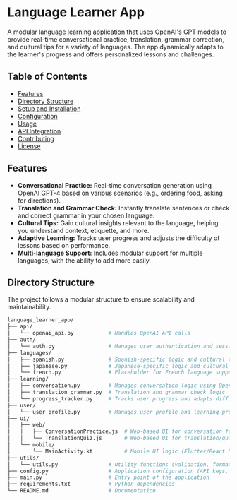 # Language Learner App

A modular language learning application that uses OpenAI's GPT models to provide real-time conversational practice, translation, grammar correction, and cultural tips for a variety of languages. The app dynamically adapts to the learner's progress and offers personalized lessons and challenges.

## Table of Contents

- [Features](#features)
- [Directory Structure](#directory-structure)
- [Setup and Installation](#setup-and-installation)
- [Configuration](#configuration)
- [Usage](#usage)
- [API Integration](#api-integration)
- [Contributing](#contributing)
- [License](#license)

## Features

- **Conversational Practice:** Real-time conversation generation using OpenAI GPT-4 based on various scenarios (e.g., ordering food, asking for directions).
- **Translation and Grammar Check:** Instantly translate sentences or check and correct grammar in your chosen language.
- **Cultural Tips:** Gain cultural insights relevant to the language, helping you understand context, etiquette, and more.
- **Adaptive Learning:** Tracks user progress and adjusts the difficulty of lessons based on performance.
- **Multi-language Support:** Includes modular support for multiple languages, with the ability to add more easily.

## Directory Structure

The project follows a modular structure to ensure scalability and maintainability.

```bash
language_learner_app/
├── api/
│   └── openai_api.py           # Handles OpenAI API calls
├── auth/
│   └── auth.py                 # Manages user authentication and session handling
├── languages/
│   ├── spanish.py              # Spanish-specific logic and cultural tips
│   ├── japanese.py             # Japanese-specific logic and cultural tips
│   └── french.py               # Placeholder for French language support
├── learning/
│   ├── conversation.py         # Manages conversation logic using OpenAI
│   ├── translation_grammar.py  # Translation and grammar check logic
│   └── progress_tracker.py     # Tracks user progress and adapts difficulty
├── user/
│   └── user_profile.py         # Manages user profile and learning progress
├── ui/
│   ├── web/
│   │   ├── ConversationPractice.js  # Web-based UI for conversation feature (React)
│   │   └── TranslationQuiz.js       # Web-based UI for translation/quiz (React)
│   └── mobile/
│       └── MainActivity.kt          # Mobile UI logic (Flutter/React Native)
├── utils/
│   └── utils.py                # Utility functions (validation, formatting)
├── config.py                   # Application configuration (API keys, settings)
├── main.py                     # Entry point of the application
├── requirements.txt            # Python dependencies
└── README.md                   # Documentation
